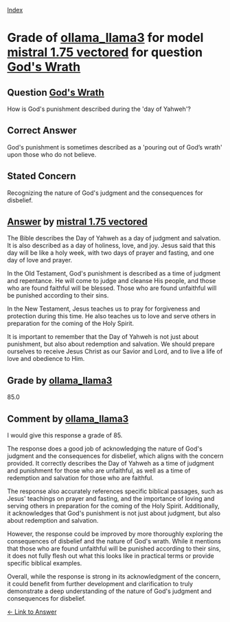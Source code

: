
[Index](../../../../index.md)
# Grade of [ollama_llama3](../../../grading_models/ollama_llama3.md) for model [mistral 1.75 vectored](../../../answering_models/mistral_1.75_vectored.md) for question [God's Wrath](../../../questions/God_s_Wrath.md)

## Question [God's Wrath](../../../questions/God_s_Wrath.md)
How is God's punishment described during the 'day of Yahweh'?

## Correct Answer
God's punishment is sometimes described as a 'pouring out of God’s wrath' upon those who do not believe.

## Stated Concern
Recognizing the nature of God's judgment and the consequences for disbelief.

## [Answer](../God_s_Wrath.md) by [mistral 1.75 vectored](../../../answering_models/mistral_1.75_vectored.md)
The Bible describes the Day of Yahweh as a day of judgment and salvation. It is also described as a day of holiness, love, and joy. Jesus said that this day will be like a holy week, with two days of prayer and fasting, and one day of love and prayer.

In the Old Testament, God's punishment is described as a time of judgment and repentance. He will come to judge and cleanse His people, and those who are found faithful will be blessed. Those who are found unfaithful will be punished according to their sins.

In the New Testament, Jesus teaches us to pray for forgiveness and protection during this time. He also teaches us to love and serve others in preparation for the coming of the Holy Spirit.

It is important to remember that the Day of Yahweh is not just about punishment, but also about redemption and salvation. We should prepare ourselves to receive Jesus Christ as our Savior and Lord, and to live a life of love and obedience to Him.

## Grade by [ollama_llama3](../../../grading_models/ollama_llama3.md)
85.0

## Comment by [ollama_llama3](../../../grading_models/ollama_llama3.md)
I would give this response a grade of 85.

The response does a good job of acknowledging the nature of God's judgment and the consequences for disbelief, which aligns with the concern provided. It correctly describes the Day of Yahweh as a time of judgment and punishment for those who are unfaithful, as well as a time of redemption and salvation for those who are faithful.

The response also accurately references specific biblical passages, such as Jesus' teachings on prayer and fasting, and the importance of loving and serving others in preparation for the coming of the Holy Spirit. Additionally, it acknowledges that God's punishment is not just about judgment, but also about redemption and salvation.

However, the response could be improved by more thoroughly exploring the consequences of disbelief and the nature of God's wrath. While it mentions that those who are found unfaithful will be punished according to their sins, it does not fully flesh out what this looks like in practical terms or provide specific biblical examples.

Overall, while the response is strong in its acknowledgment of the concern, it could benefit from further development and clarification to truly demonstrate a deep understanding of the nature of God's judgment and consequences for disbelief.

[&lt;- Link to Answer](../God_s_Wrath.md)

